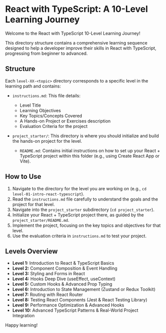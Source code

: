# React with TypeScript: A 10-Level Learning Journey

Welcome to the React with TypeScript 10-Level Learning Journey!

This directory structure contains a comprehensive learning sequence designed to help a developer improve their skills in React with TypeScript, progressing from beginner to advanced.

## Structure

Each `level-XX-<topic>` directory corresponds to a specific level in the learning path and contains:

*   `instructions.md`: This file details:
    *   Level Title
    *   Learning Objectives
    *   Key Topics/Concepts Covered
    *   A Hands-on Project or Exercises description
    *   Evaluation Criteria for the project

*   `project_starter/`: This directory is where you should initialize and build the hands-on project for the level.
    *   `README.md`: Contains initial instructions on how to set up your React + TypeScript project within this folder (e.g., using Create React App or Vite).

## How to Use

1.  Navigate to the directory for the level you are working on (e.g., `cd level-01-intro-react-typescript`).
2.  Read the `instructions.md` file carefully to understand the goals and the project for that level.
3.  Navigate into the `project_starter` subdirectory (`cd project_starter`).
4.  Initialize your React + TypeScript project there, as guided by the `project_starter/README.md`.
5.  Implement the project, focusing on the key topics and objectives for that level.
6.  Use the evaluation criteria in `instructions.md` to test your project.

## Levels Overview

*   **Level 1:** Introduction to React & TypeScript Basics
*   **Level 2:** Component Composition & Event Handling
*   **Level 3:** Styling and Forms in React
*   **Level 4:** Hooks Deep Dive (useEffect, useContext)
*   **Level 5:** Custom Hooks & Advanced Prop Typing
*   **Level 6:** Introduction to State Management (Zustand or Redux Toolkit)
*   **Level 7:** Routing with React Router
*   **Level 8:** Testing React Components (Jest & React Testing Library)
*   **Level 9:** Performance Optimization & Advanced Hooks
*   **Level 10:** Advanced TypeScript Patterns & Real-World Project Integration

Happy learning! 